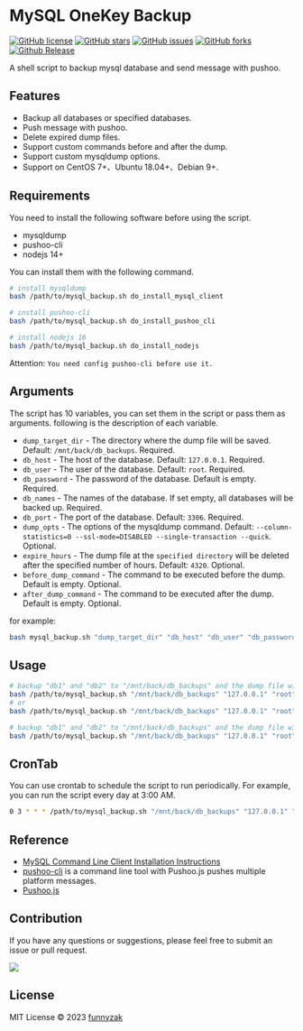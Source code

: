 # MySQL OneKey Backup

[![GitHub license](https://img.shields.io/github/license/funnyzak/mysql-onekey-backup)](http://www.apache.org/licenses/LICENSE-2.0)
[![GitHub stars](https://img.shields.io/github/stars/funnyzak/mysql-onekey-backup)](https://github.com/funnyzak/mysql-onekey-backup/stargazers)
[![GitHub issues](https://img.shields.io/github/issues/funnyzak/mysql-onekey-backup)](https://github.com/funnyzak/mysql-onekey-backup/issues)
[![GitHub forks](https://img.shields.io/github/forks/funnyzak/mysql-onekey-backup)](https://github.com/funnyzak/mysql-onekey-backup/network/members)
[![Github Release](https://img.shields.io/github/release/funnyzak/mysql-onekey-backup)](https://github.com/funnyzak/mysql-onekey-backup/releases)

A shell script to backup mysql database and send message with pushoo.

## Features

- Backup all databases or specified databases.
- Push message with pushoo.
- Delete expired dump files.
- Support custom commands before and after the dump.
- Support custom mysqldump options.
- Support on CentOS 7+、Ubuntu 18.04+、Debian 9+.

## Requirements

You need to install the following software before using the script.

- mysqldump
- pushoo-cli
- nodejs 14+

You can install them with the following command.

```bash
# install mysqldump
bash /path/to/mysql_backup.sh do_install_mysql_client

# install pushoo-cli
bash /path/to/mysql_backup.sh do_install_pushoo_cli

# install nodejs 16
bash /path/to/mysql_backup.sh do_install_nodejs
```

Attention: `You need config pushoo-cli before use it.`

## Arguments

The script has 10 variables, you can set them in the script or pass them as arguments. following is the description of each variable.

- `dump_target_dir` - The directory where the dump file will be saved. Default: `/mnt/back/db_backups`. Required.
- `db_host` - The host of the database. Default: `127.0.0.1`. Required.
- `db_user` - The user of the database. Default: `root`. Required.
- `db_password` - The password of the database. Default is empty. Required.
- `db_names` - The names of the database. If set empty, all databases will be backed up. Required.
- `db_port` - The port of the database. Default: `3306`. Required.
- `dump_opts` - The options of the mysqldump command. Default: `--column-statistics=0 --ssl-mode=DISABLED --single-transaction --quick`. Optional.
- `expire_hours` - The dump file at the `specified directory` will be deleted after the specified number of hours. Default: `4320`. Optional.
- `before_dump_command` - The command to be executed before the dump. Default is empty. Optional.
- `after_dump_command` - The command to be executed after the dump. Default is empty. Optional.

for example:

```bash
bash mysql_backup.sh "dump_target_dir" "db_host" "db_user" "db_password" "db_names" db_port "dump_opts" expire_hours "before_dump_command" "after_dump_command"
```

## Usage

```bash
# backup "db1" and "db2" to "/mnt/back/db_backups" and the dump file will be deleted after 4320 hours.
bash /path/to/mysql_backup.sh "/mnt/back/db_backups" "127.0.0.1" "root" "examplepassword" "db1 db2" 3306 "--column-statistics=0 --ssl-mode=DISABLED --single-transaction --quick" 4320
# or
bash /path/to/mysql_backup.sh "/mnt/back/db_backups" "127.0.0.1" "root" "examplepassword" "db1 db2"

# backup "db1" and "db2" to "/mnt/back/db_backups" and the dump file will be deleted after 4320 hours. and log to /var/log/db_backup.log
bash /path/to/mysql_backup.sh "/mnt/back/db_backups" "127.0.0.1" "root" "examplepassword" "db1 db2" >> /var/log/db_backup.log 2>&1
```

## CronTab

You can use crontab to schedule the script to run periodically. For example, you can run the script every day at 3:00 AM.

```bash
0 3 * * * /path/to/mysql_backup.sh "/mnt/back/db_backups" "127.0.0.1" "root" "examplepassword" "db1 db2" >> /var/log/db_backup.log 2>&1
```

## Reference

- [MySQL Command Line Client Installation Instructions](https://dev.mysql.com/doc/refman/8.0/en/mysql-installation.html)
- [pushoo-cli](https://github.com/funnyzak/pushoo-cli) is a command line tool with Pushoo.js pushes multiple platform messages.
- [Pushoo.js](https://github.com/imaegoo/pushoo)

## Contribution

If you have any questions or suggestions, please feel free to submit an issue or pull request.

<a href="https://github.com/funnyzak/mysql-onekey-backup/graphs/contributors">
  <img src="https://contrib.rocks/image?repo=funnyzak/mysql-onekey-backup" />
</a>

## License

MIT License © 2023 [funnyzak](https://github.com/funnyzak)
